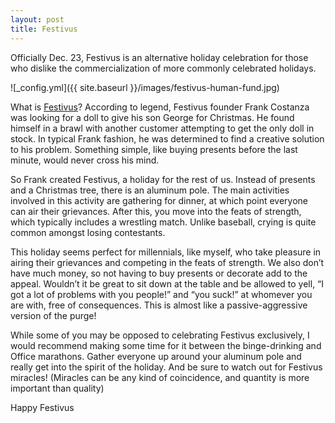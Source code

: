 ```yaml
---
layout: post
title: Festivus
---
```


Officially Dec. 23, Festivus is an alternative holiday celebration for 
those who dislike the commercialization of more commonly celebrated holidays.

![_config.yml]({{ site.baseurl }}/images/festivus-human-fund.jpg)

<p>What is <a href="https://www.youtube.com/watch?v=HX55AzGku5Y">Festivus</a>? According to legend, Festivus founder Frank Costanza was looking for a doll to give his son George for Christmas. He found himself in a brawl with another customer attempting to get the only doll in stock. In typical Frank fashion, he was determined to find a creative solution to his problem. Something simple, like buying presents before the last minute, would never cross his mind. </p>
<p>So Frank created Festivus, a holiday for the rest of us. Instead of presents and a Christmas tree, there is an aluminum pole. The main activities involved in this activity are gathering for dinner, at which point everyone can air their grievances. After this, you move into the feats of strength, which typically includes a wrestling match. Unlike baseball, crying is quite common amongst losing contestants. </p>
<p>This holiday seems perfect for millennials, like myself, who take pleasure in airing their grievances and competing in the feats of strength. We also don’t have much money, so not having to buy presents or decorate add to the appeal. Wouldn’t it be great to sit down at the table and be allowed to yell, “I got a lot of problems with you people!” and “you suck!” at whomever you are with, free of consequences. This is almost like a passive-aggressive version of the purge!</p>
<p>While some of you may be opposed to celebrating Festivus exclusively, I would recommend making some time for it between the binge-drinking and Office marathons. Gather everyone up around your aluminum pole and really get into the spirit of the holiday. And be sure to watch out for Festivus miracles! (Miracles can be any kind of coincidence, and quantity is more important than quality)</p>
<p>Happy Festivus</p>

